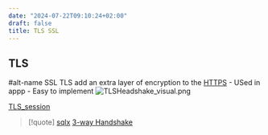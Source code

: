 ```yaml
---
date: "2024-07-22T09:10:24+02:00"
draft: false
title: TLS SSL
---
```


## TLS

#alt-name SSL TLS add an extra layer of encryption to the
[HTTPS](/Notes/posts/protocols/HTTPS) - USed in appp - Easy to implement
![TLSHeadshake_visual.png](/Notes/TLSHeadshake_visual.png)

[TLS_session](/Notes/posts/TLS_session)

> \[!quote\] [sqlx](/Notes/posts/libriairies/sqlx) [3-way
> Handshake](/Notes/posts/for_later/3-way_Handshake)

